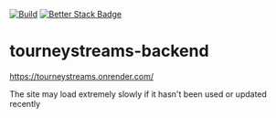 [![Build](https://github.com/ktatu/tourneystreams-backend/actions/workflows/ci_cd.yml/badge.svg)](https://github.com/ktatu/tourneystreams-backend/actions/workflows/ci_cd.yml)
[![Better Stack Badge](https://uptime.betterstack.com/status-badges/v1/monitor/tkaq.svg)](https://uptime.betterstack.com/?utm_source=status_badge)

# tourneystreams-backend

https://tourneystreams.onrender.com/

The site may load extremely slowly if it hasn't been used or updated recently
